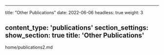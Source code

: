 <!--
 * @Author: yahui Yang
 * @Description: 
 * @Date: 2022-06-07 09:33:42
 * @LastEditTime: 2022-06-07 09:33:43
 * @FilePath: /home/publications copy.md
-->

----------

title: "Other Publications"
date: 2022-06-06
headless: true
weight: 3

content_type: 'publications'
section_settings:
show_section: true
title: 'Other Publications'
------------------------

home/publications2.md
